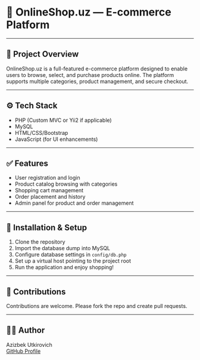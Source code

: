 # 🛒 OnlineShop.uz — E-commerce Platform

---

## 🎯 Project Overview

OnlineShop.uz is a full-featured e-commerce platform designed to enable users to browse, select, and purchase products online. The platform supports multiple categories, product management, and secure checkout.

---

## ⚙️ Tech Stack

- PHP (Custom MVC or Yii2 if applicable)
- MySQL
- HTML/CSS/Bootstrap
- JavaScript (for UI enhancements)

---

## ✅ Features

- User registration and login
- Product catalog browsing with categories
- Shopping cart management
- Order placement and history
- Admin panel for product and order management

---

## 🚀 Installation & Setup

1. Clone the repository
2. Import the database dump into MySQL
3. Configure database settings in `config/db.php`
4. Set up a virtual host pointing to the project root
5. Run the application and enjoy shopping!

---

## 🤝 Contributions

Contributions are welcome. Please fork the repo and create pull requests.

---

## 🧑‍💻 Author

Azizbek Utkirovich  
[GitHub Profile](https://github.com/Azizbekutkirovich)
